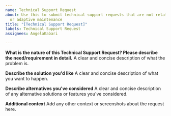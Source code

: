 ```yaml
---
name: Technical Support Request
about: Use this to submit technical support requests that are not related to corrective
  or adaptive maintenance
title: "[Technical Support Request]"
labels: Technical Support Request
assignees: AngelaKabari

---
```


**What is the nature of this Technical Support Request? Please describe the need/requirement in detail.**
A clear and concise description of what the problem is. 



**Describe the solution you'd like**
A clear and concise description of what you want to happen.



**Describe alternatives you've considered**
A clear and concise description of any alternative solutions or features you've considered.




**Additional context**
Add any other context or screenshots about the request here.
